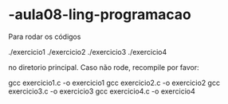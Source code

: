 # -aula08-ling-programacao

Para rodar os códigos 

./exercicio1
./exercicio2
./exercicio3
./exercicio4

no diretorio principal. Caso não rode, recompile por favor:

gcc exercicio1.c -o exercicio1
gcc exercicio2.c -o exercicio2
gcc exercicio3.c -o exercicio3
gcc exercicio4.c -o exercicio4
